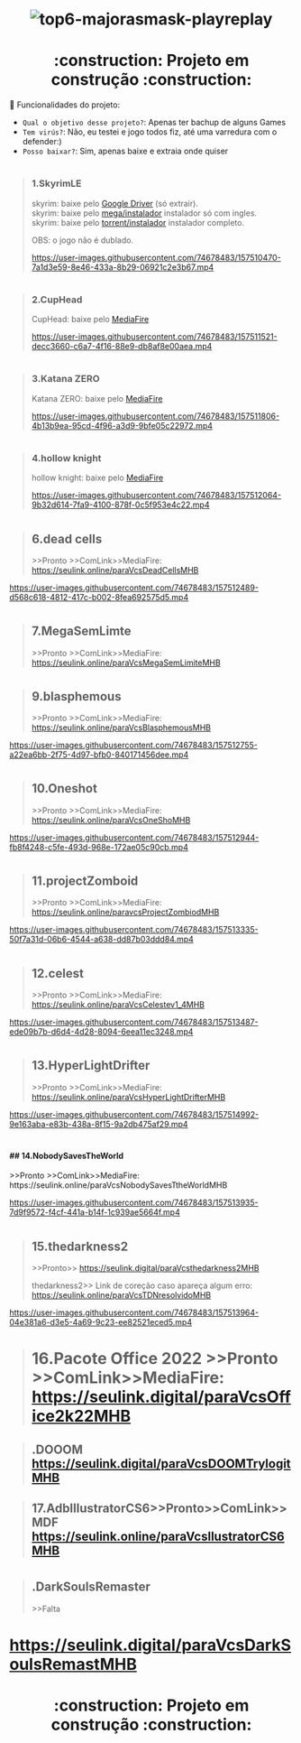 ### <h1 align="center">![top6-majorasmask-playreplay](https://user-images.githubusercontent.com/74678483/159605466-3468b37e-28bc-4dc3-b210-9cad32c79492.jpg)</h1>

<h1 align="center">:construction: Projeto em construção :construction:</h1>

:hammer: Funcionalidades do projeto:

- `Qual o objetivo desse projeto?`: Apenas ter bachup de alguns Games
- `Tem virús?`: Não, eu testei e jogo todos fiz, até uma varredura com o defender:)
- `Posso baixar?`: Sim, apenas baixe e extraia onde quiser 

#

>### 1.SkyrimLE
>skyrim: baixe pelo <a href="https://seulink.online/paraVcsSkyrimLEMHB">Google Driver</a> (só extrair). <br> 
 skyrim: baixe pelo <a href="https://mega.nz/file/j59wlYLa#FoR2Ke0UmJpvnA2TJg7MoAi2q0WbJ6SRUE0jt5a_xbQ ">mega/instalador</a> instalador só com ingles.  
 skyrim: baixe pelo <a href="https://seulink.digital/paraVcsTorrentSkyrimLEMHB">torrent/instalador</a> instalador completo.
>
>OBS: o jogo não é dublado.
>
>https://user-images.githubusercontent.com/74678483/157510470-7a1d3e59-8e46-433a-8b29-06921c2e3b67.mp4
># 

>#
>### 2.CupHead
>CupHead: baixe pelo <a href="https://fir3.net/paravocesCupHeadMHB">MediaFire</a>
>
>https://user-images.githubusercontent.com/74678483/157511521-decc3660-c6a7-4f16-88e9-db8af8e00aea.mp4
># 

>#
>### 3.Katana ZERO
>Katana ZERO: baixe pelo <a href="https://seulink.online/paraVcsKatanaZeroMHB">MediaFire</a>
>
>https://user-images.githubusercontent.com/74678483/157511806-4b13b9ea-95cd-4f96-a3d9-9bfe05c22972.mp4
># 

>#
>### 4.hollow knight
>hollow knight: baixe pelo <a href="https://seulink.online/paraVcsHollowKnightMHB">MediaFire</a>
>
>https://user-images.githubusercontent.com/74678483/157512064-9b32d614-7fa9-4100-878f-0c5f953e4c22.mp4
># 

>## 6.dead cells </h4> >>Pronto >>ComLink>>MediaFire: https://seulink.online/paraVcsDeadCellsMHB 

https://user-images.githubusercontent.com/74678483/157512489-d568c618-4812-417c-b002-8fea692575d5.mp4
# 

>## 7.MegaSemLimte</h4> >>Pronto >>ComLink>>MediaFire: https://seulink.online/paraVcsMegaSemLimiteMHB 

# 

>## 9.blasphemous</h4> >>Pronto >>ComLink>>MediaFire: https://seulink.online/paraVcsBlasphemousMHB 

https://user-images.githubusercontent.com/74678483/157512755-a22ea6bb-2f75-4d97-bfb0-840171456dee.mp4
# 

>## 10.Oneshot</h4> >>Pronto >>ComLink>>MediaFire: https://seulink.online/paraVcsOneShoMHB

https://user-images.githubusercontent.com/74678483/157512944-fb8f4248-c5fe-493d-968e-172ae05c90cb.mp4
# 

>## 11.projectZomboid</h4> >>Pronto >>ComLink>>MediaFire: https://seulink.online/paravcsProjectZombiodMHB

https://user-images.githubusercontent.com/74678483/157513335-50f7a31d-06b6-4544-a638-dd87b03ddd84.mp4
# 

>## 12.celest</h4> >>Pronto >>ComLink>>MediaFire: https://seulink.online/paraVcsCelestev1_4MHB 

https://user-images.githubusercontent.com/74678483/157513487-ede09b7b-d6d4-4d28-8094-6eea11ec3248.mp4
# 

>## 13.HyperLightDrifter</h4> >>Pronto >>ComLink>>MediaFire: https://seulink.online/paraVcsHyperLightDrifterMHB

https://user-images.githubusercontent.com/74678483/157514992-9e163aba-e83b-438a-8f15-9a2db475af29.mp4
# 

<p><h4>## 14.NobodySavesTheWorld</h4> >>Pronto >>ComLink>>MediaFire: https://seulink.online/paraVcsNobodySavesTtheWorldMHB</p>

https://user-images.githubusercontent.com/74678483/157513935-7d9f9572-f4cf-441a-b14f-1c939ae5664f.mp4
# 

>## 15.thedarkness2</h4> >>Pronto>>  https://seulink.digital/paraVcsthedarkness2MHB        
>thedarkness2>> Link de coreção caso apareça algum erro: https://seulink.online/paraVcsTDNresolvidoMHB

https://user-images.githubusercontent.com/74678483/157513964-04e381a6-d3e5-4a69-9c23-ee82521eced5.mp4
#
># 16.Pacote Office 2022   >>Pronto >>ComLink>>MediaFire: https://seulink.digital/paraVcsOffice2k22MHB

>## .DOOOM https://seulink.digital/paraVcsDOOMTrylogitMHB

>## 17.AdbIllustratorCS6>>Pronto>>ComLink>>MDF	 https://seulink.online/paraVcsllustratorCS6MHB

# 

>## .DarkSoulsRemaster</h4>   >>Falta

# https://seulink.digital/paraVcsDarkSoulsRemastMHB

  </ul>
<h1 align="center">:construction: Projeto em construção :construction:</h1>
